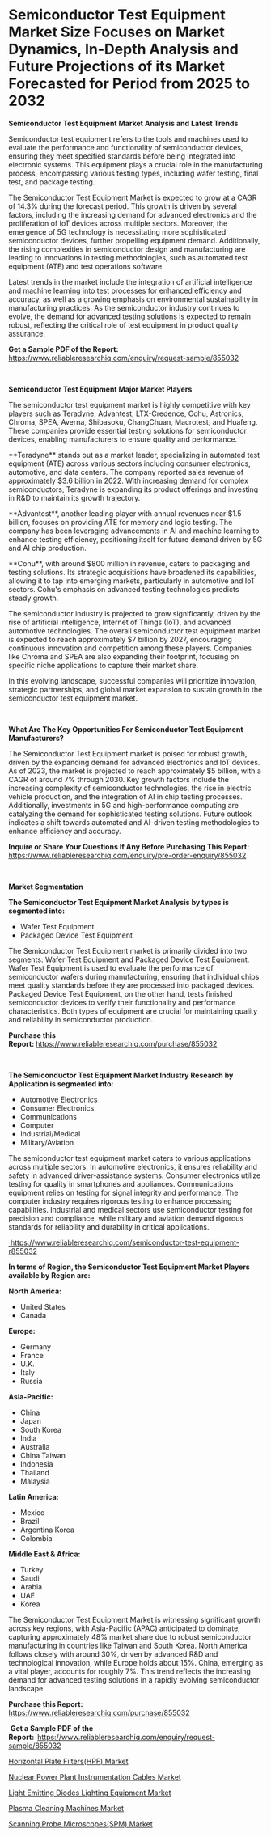 <p><h1>Semiconductor Test Equipment Market Size Focuses on Market Dynamics, In-Depth Analysis and Future Projections of its Market Forecasted for Period from 2025 to 2032</h1></p><p><strong>Semiconductor Test Equipment Market Analysis and Latest Trends</strong></p>
<p><p>Semiconductor test equipment refers to the tools and machines used to evaluate the performance and functionality of semiconductor devices, ensuring they meet specified standards before being integrated into electronic systems. This equipment plays a crucial role in the manufacturing process, encompassing various testing types, including wafer testing, final test, and package testing.</p><p>The Semiconductor Test Equipment Market is expected to grow at a CAGR of 14.3% during the forecast period. This growth is driven by several factors, including the increasing demand for advanced electronics and the proliferation of IoT devices across multiple sectors. Moreover, the emergence of 5G technology is necessitating more sophisticated semiconductor devices, further propelling equipment demand. Additionally, the rising complexities in semiconductor design and manufacturing are leading to innovations in testing methodologies, such as automated test equipment (ATE) and test operations software.</p><p>Latest trends in the market include the integration of artificial intelligence and machine learning into test processes for enhanced efficiency and accuracy, as well as a growing emphasis on environmental sustainability in manufacturing practices. As the semiconductor industry continues to evolve, the demand for advanced testing solutions is expected to remain robust, reflecting the critical role of test equipment in product quality assurance.</p></p>
<p><strong>Get a Sample PDF of the Report:&nbsp;</strong> <a href="https://www.reliableresearchiq.com/enquiry/request-sample/855032?utm_campaign=103&utm_medium=2&utm_source=Github&utm_content=ia&utm_term=28022025&utm_id=semiconductor-test-equipment">https://www.reliableresearchiq.com/enquiry/request-sample/855032</a></p>
<p>&nbsp;</p>
<p><strong>Semiconductor Test Equipment Major Market Players</strong></p>
<p><p>The semiconductor test equipment market is highly competitive with key players such as Teradyne, Advantest, LTX-Credence, Cohu, Astronics, Chroma, SPEA, Averna, Shibasoku, ChangChuan, Macrotest, and Huafeng. These companies provide essential testing solutions for semiconductor devices, enabling manufacturers to ensure quality and performance.</p><p>**Teradyne** stands out as a market leader, specializing in automated test equipment (ATE) across various sectors including consumer electronics, automotive, and data centers. The company reported sales revenue of approximately $3.6 billion in 2022. With increasing demand for complex semiconductors, Teradyne is expanding its product offerings and investing in R&D to maintain its growth trajectory.</p><p>**Advantest**, another leading player with annual revenues near $1.5 billion, focuses on providing ATE for memory and logic testing. The company has been leveraging advancements in AI and machine learning to enhance testing efficiency, positioning itself for future demand driven by 5G and AI chip production.</p><p>**Cohu**, with around $800 million in revenue, caters to packaging and testing solutions. Its strategic acquisitions have broadened its capabilities, allowing it to tap into emerging markets, particularly in automotive and IoT sectors. Cohu's emphasis on advanced testing technologies predicts steady growth.</p><p>The semiconductor industry is projected to grow significantly, driven by the rise of artificial intelligence, Internet of Things (IoT), and advanced automotive technologies. The overall semiconductor test equipment market is expected to reach approximately $7 billion by 2027, encouraging continuous innovation and competition among these players. Companies like Chroma and SPEA are also expanding their footprint, focusing on specific niche applications to capture their market share.</p><p>In this evolving landscape, successful companies will prioritize innovation, strategic partnerships, and global market expansion to sustain growth in the semiconductor test equipment market.</p></p>
<p>&nbsp;</p>
<p><strong>What Are The Key Opportunities For Semiconductor Test Equipment Manufacturers?</strong></p>
<p><p>The Semiconductor Test Equipment market is poised for robust growth, driven by the expanding demand for advanced electronics and IoT devices. As of 2023, the market is projected to reach approximately $5 billion, with a CAGR of around 7% through 2030. Key growth factors include the increasing complexity of semiconductor technologies, the rise in electric vehicle production, and the integration of AI in chip testing processes. Additionally, investments in 5G and high-performance computing are catalyzing the demand for sophisticated testing solutions. Future outlook indicates a shift towards automated and AI-driven testing methodologies to enhance efficiency and accuracy.</p></p>
<p><strong>Inquire or Share Your Questions If Any Before Purchasing This Report:</strong> <a href="https://www.reliableresearchiq.com/enquiry/pre-order-enquiry/855032?utm_campaign=103&utm_medium=2&utm_source=Github&utm_content=ia&utm_term=28022025&utm_id=semiconductor-test-equipment">https://www.reliableresearchiq.com/enquiry/pre-order-enquiry/855032</a></p>
<p>&nbsp;</p>
<p><strong>Market Segmentation</strong></p>
<p><strong>The Semiconductor Test Equipment Market Analysis by types is segmented into:</strong></p>
<p><ul><li>Wafer Test Equipment</li><li>Packaged Device Test Equipment</li></ul></p>
<p><p>The Semiconductor Test Equipment market is primarily divided into two segments: Wafer Test Equipment and Packaged Device Test Equipment. Wafer Test Equipment is used to evaluate the performance of semiconductor wafers during manufacturing, ensuring that individual chips meet quality standards before they are processed into packaged devices. Packaged Device Test Equipment, on the other hand, tests finished semiconductor devices to verify their functionality and performance characteristics. Both types of equipment are crucial for maintaining quality and reliability in semiconductor production.</p></p>
<p><strong>Purchase this Report:&nbsp;</strong><a href="https://www.reliableresearchiq.com/purchase/855032?utm_campaign=103&utm_medium=2&utm_source=Github&utm_content=ia&utm_term=28022025&utm_id=semiconductor-test-equipment">https://www.reliableresearchiq.com/purchase/855032</a></p>
<p>&nbsp;</p>
<p><strong>The Semiconductor Test Equipment Market Industry Research by Application is segmented into:</strong></p>
<p><ul><li>Automotive Electronics</li><li>Consumer Electronics</li><li>Communications</li><li>Computer</li><li>Industrial/Medical</li><li>Military/Aviation</li></ul></p>
<p><p>The semiconductor test equipment market caters to various applications across multiple sectors. In automotive electronics, it ensures reliability and safety in advanced driver-assistance systems. Consumer electronics utilize testing for quality in smartphones and appliances. Communications equipment relies on testing for signal integrity and performance. The computer industry requires rigorous testing to enhance processing capabilities. Industrial and medical sectors use semiconductor testing for precision and compliance, while military and aviation demand rigorous standards for reliability and durability in critical applications.</p></p>
<p><a href="https://www.reliableresearchiq.com/semiconductor-test-equipment-r855032?utm_campaign=103&utm_medium=2&utm_source=Github&utm_content=ia&utm_term=28022025&utm_id=semiconductor-test-equipment">&nbsp;https://www.reliableresearchiq.com/semiconductor-test-equipment-r855032</a></p>
<p><strong>In terms of Region, the Semiconductor Test Equipment Market Players available by Region are:</strong></p>
<p>
    <p> <strong> North America: </strong>
        <ul>
            <li>United States</li>
            <li>Canada</li>
        </ul>
        </p> 
    <p> <strong> Europe: </strong>
        <ul>
            <li>Germany</li>
            <li>France</li>
            <li>U.K.</li>
            <li>Italy</li>
            <li>Russia</li>
        </ul>
        </p> 
    <p> <strong> Asia-Pacific: </strong>
        <ul>
            <li>China</li>
            <li>Japan</li>
            <li>South Korea</li>
            <li>India</li>
            <li>Australia</li>
            <li>China Taiwan</li>
            <li>Indonesia</li>
            <li>Thailand</li>
            <li>Malaysia</li>
        </ul>
        </p> 
    <p> <strong> Latin America: </strong>
        <ul>
            <li>Mexico</li>
            <li>Brazil</li>
            <li>Argentina Korea</li>
            <li>Colombia</li>
        </ul>
        </p> 
    <p> <strong> Middle East & Africa: </strong>
        <ul>
            <li>Turkey</li>
            <li>Saudi</li>
            <li>Arabia</li>
            <li>UAE</li>
            <li>Korea</li>
        </ul>
    </p>
    </p>
<p><p>The Semiconductor Test Equipment Market is witnessing significant growth across key regions, with Asia-Pacific (APAC) anticipated to dominate, capturing approximately 48% market share due to robust semiconductor manufacturing in countries like Taiwan and South Korea. North America follows closely with around 30%, driven by advanced R&D and technological innovation, while Europe holds about 15%. China, emerging as a vital player, accounts for roughly 7%. This trend reflects the increasing demand for advanced testing solutions in a rapidly evolving semiconductor landscape.</p></p>
<p><strong>Purchase this Report: </strong><a href="https://www.reliableresearchiq.com/purchase/855032?utm_campaign=103&utm_medium=2&utm_source=Github&utm_content=ia&utm_term=28022025&utm_id=semiconductor-test-equipment">https://www.reliableresearchiq.com/purchase/855032</a></p>
<p>&nbsp;<strong>Get a Sample PDF of the Report:&nbsp;&nbsp;</strong><a href="https://www.reliableresearchiq.com/enquiry/request-sample/855032?utm_campaign=103&utm_medium=2&utm_source=Github&utm_content=ia&utm_term=28022025&utm_id=semiconductor-test-equipment">https://www.reliableresearchiq.com/enquiry/request-sample/855032</a></p>
<p><strong></strong></p>
<p><p><a href="https://github.com/ccreola81/Market-Research-Report-List-1/blob/main/horizontal-plate-filtershpf-market.md?utm_campaign=103&utm_medium=2&utm_source=Github&utm_content=ia&utm_term=28022025&utm_id=semiconductor-test-equipment">Horizontal Plate Filters(HPF) Market</a></p><p><a href="https://github.com/chungwimbu4/Market-Research-Report-List-1/blob/main/nuclear-power-plant-instrumentation-cables-market.md?utm_campaign=103&utm_medium=2&utm_source=Github&utm_content=ia&utm_term=28022025&utm_id=semiconductor-test-equipment">Nuclear Power Plant Instrumentation Cables Market</a></p><p><a href="https://github.com/rahebeinum/Market-Research-Report-List-1/blob/main/light-emitting-diodes-lighting-equipment-market.md?utm_campaign=103&utm_medium=2&utm_source=Github&utm_content=ia&utm_term=28022025&utm_id=semiconductor-test-equipment">Light Emitting Diodes Lighting Equipment Market</a></p><p><a href="https://github.com/bolalfredia7777/Market-Research-Report-List-1/blob/main/plasma-cleaning-machines-market.md?utm_campaign=103&utm_medium=2&utm_source=Github&utm_content=ia&utm_term=28022025&utm_id=semiconductor-test-equipment">Plasma Cleaning Machines Market</a></p><p><a href="https://github.com/ravenecashe/Market-Research-Report-List-1/blob/main/scanning-probe-microscopesspm-market.md?utm_campaign=103&utm_medium=2&utm_source=Github&utm_content=ia&utm_term=28022025&utm_id=semiconductor-test-equipment">Scanning Probe Microscopes(SPM) Market</a></p></p>